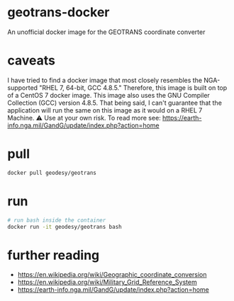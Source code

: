 # geotrans-docker
An unofficial docker image for the GEOTRANS coordinate converter

# caveats
I have tried to find a docker image that most closely resembles the NGA-supported "RHEL 7, 64-bit, GCC 4.8.5."
Therefore, this image is built on top of a CentOS 7 docker image.
This image also uses the GNU Compiler Collection (GCC) version 4.8.5.
That being said, I can't guarantee that the application will run the same on
this image as it would on a RHEL 7 Machine.
:warning: Use at your own risk.
To read more see: https://earth-info.nga.mil/GandG/update/index.php?action=home

# pull
```bash
docker pull geodesy/geotrans
```

# run
```bash
# run bash inside the container
docker run -it geodesy/geotrans bash
```

# further reading
- https://en.wikipedia.org/wiki/Geographic_coordinate_conversion
- https://en.wikipedia.org/wiki/Military_Grid_Reference_System
- https://earth-info.nga.mil/GandG/update/index.php?action=home
